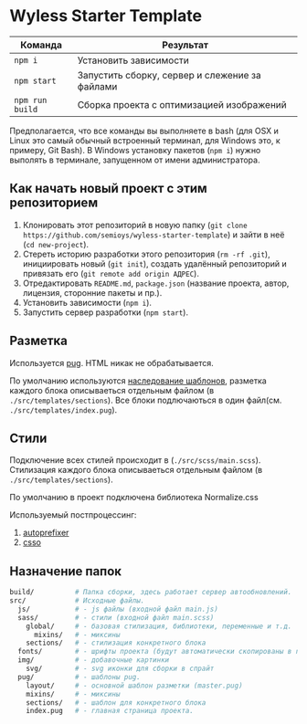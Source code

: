 # Wyless Starter Template

<table>
  <thead>
    <tr>
      <th>Команда</th>
      <th>Результат</th>
    </tr>
  </thead>
  <tbody>
    <tr>
      <td width="22%"><code>npm i</code></td>
      <td>Установить зависимости</td>
    </tr>
    <tr>
      <td><code>npm start</code></td>
      <td>Запустить сборку, сервер и слежение за файлами</td>
    </tr>
    <tr>
      <td><code>npm run build</code></td>
      <td>Сборка проекта с оптимизацией изображений</td>
    </tr>
  </tbody>
</table>

Предполагается, что все команды вы выполняете в bash (для OSX и Linux это самый обычный встроенный терминал, для Windows это, к примеру, Git Bash). В Windows установку пакетов (`npm i`) нужно выполять в терминале, запущенном от имени администратора.

## Как начать новый проект c этим репозиторием

1. Клонировать этот репозиторий в новую папку (`git clone https://github.com/semioys/wyless-starter-template`) и зайти в неё (`cd new-project`).
2. Стереть историю разработки этого репозитория (`rm -rf .git`), инициировать новый (`git init`), создать удалённый репозиторий и привязать его (`git remote add origin АДРЕС`).
3. Отредактировать `README.md`, `package.json` (название проекта, автор, лицензия, сторонние пакеты и пр.).
4. Установить зависимости (`npm i`).
5. Запустить сервер разработки (`npm start`).

## Разметка

Используется [pug](https://pugjs.org/api/getting-started.html). HTML никак не обрабатывается.

По умолчанию используются [наследование шаблонов](https://pugjs.org/language/inheritance.html), разметка каждого блока описываеться отдельным файлом (в `./src/templates/sections`). Все блоки подлючаються в один файл(см. `./src/templates/index.pug`).

## Стили

Подключение всех стилей происходит в (`./src/scss/main.scss`). Стилизация каждого блока описываеться отдельным файлом (в `./src/templates/sections`).

По умолчанию в проект подключена библиотека Normalize.css

Используемый постпроцессинг:

1. [autoprefixer](https://github.com/postcss/autoprefixer)
2. [csso](https://github.com/css/csso)

## Назначение папок

```bash
build/          # Папка сборки, здесь работает сервер автообновлений.
src/            # Исходные файлы.
  js/           # - js файлы (входной файл main.js)
  sass/         # - стили (входной файл main.scss)
    global/     # - базовая стилизация, библиотеки, переменные и т.д.
      mixins/   # - миксины
    sections/   # - стилизация конкретного блока
  fonts/        # - шрифты проекта (будут автоматически скопированы в папку сборки).
  img/          # - добавочные картинки
    svg/        # - svg иконки для сборки в спрайт
  pug/          # - шаблоны pug.
    layout/     # - основной шаблон разметки (master.pug)
    mixins/     # - миксины
    sections/   # - шаблон для конкретного блока
    index.pug   # - главная страница проекта.
```
